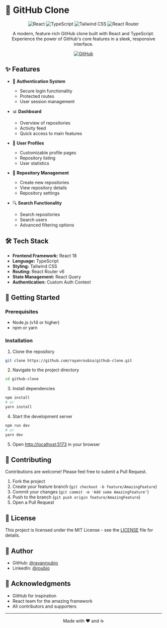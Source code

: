 # 🚀 GitHub Clone

<div align="center">

![React](https://img.shields.io/badge/React-20232A?style=for-the-badge&logo=react&logoColor=61DAFB)
![TypeScript](https://img.shields.io/badge/TypeScript-007ACC?style=for-the-badge&logo=typescript&logoColor=white)
![Tailwind CSS](https://img.shields.io/badge/Tailwind_CSS-38B2AC?style=for-the-badge&logo=tailwind-css&logoColor=white)
![React Router](https://img.shields.io/badge/React_Router-CA4245?style=for-the-badge&logo=react-router&logoColor=white)

A modern, feature-rich GitHub clone built with React and TypeScript. Experience the power of GitHub's core features in a sleek, responsive interface.

[![GitHub](https://img.shields.io/badge/GitHub-100000?style=for-the-badge&logo=github&logoColor=white)](https://github.com/rayanroubio/github-clone)

</div>

## ✨ Features

- 🔐 **Authentication System**
  - Secure login functionality
  - Protected routes
  - User session management

- 📊 **Dashboard**
  - Overview of repositories
  - Activity feed
  - Quick access to main features

- 👤 **User Profiles**
  - Customizable profile pages
  - Repository listing
  - User statistics

- 📁 **Repository Management**
  - Create new repositories
  - View repository details
  - Repository settings

- 🔍 **Search Functionality**
  - Search repositories
  - Search users
  - Advanced filtering options

## 🛠️ Tech Stack

- **Frontend Framework:** React 18
- **Language:** TypeScript
- **Styling:** Tailwind CSS
- **Routing:** React Router v6
- **State Management:** React Query
- **Authentication:** Custom Auth Context

## 🚀 Getting Started

### Prerequisites

- Node.js (v14 or higher)
- npm or yarn

### Installation

1. Clone the repository
```bash
git clone https://github.com/rayanroubio/github-clone.git
```

2. Navigate to the project directory
```bash
cd github-clone
```

3. Install dependencies
```bash
npm install
# or
yarn install
```

4. Start the development server
```bash
npm run dev
# or
yarn dev
```

5. Open [http://localhost:5173](http://localhost:5173) in your browser

## 🤝 Contributing

Contributions are welcome! Please feel free to submit a Pull Request.

1. Fork the project
2. Create your feature branch (`git checkout -b feature/AmazingFeature`)
3. Commit your changes (`git commit -m 'Add some AmazingFeature'`)
4. Push to the branch (`git push origin feature/AmazingFeature`)
5. Open a Pull Request

## 📄 License

This project is licensed under the MIT License - see the [LICENSE](LICENSE) file for details.

## 👤 Author

- GitHub: [@rayanroubio](https://github.com/rayanroubio)
- LinkedIn: [@roubio](https://linkedin.com/in/roubio)

## 🙏 Acknowledgments

- GitHub for inspiration
- React team for the amazing framework
- All contributors and supporters

---

<div align="center">
Made with ❤️ and ☕
</div> 
